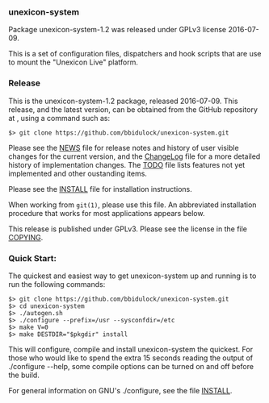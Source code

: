 <!--| unexicon-system -- read me first file.  2015-08-30 |-->

### unexicon-system

Package unexicon-system-1.2 was released under GPLv3 license 2016-07-09.

This is a set of configuration files, dispatchers and hook scripts that
are use to mount the "Unexicon Live" platform.

### Release

This is the unexicon-system-1.2 package, released 2016-07-09.  This
release, and the latest version, can be obtained from the GitHub
repository at [](https://github.com/bbidulock/unexicon-system), using
a command such as:

    $> git clone https://github.com/bbidulock/unexicon-system.git

Please see the [NEWS](NEWS) file for release notes and history of user
visible changes for the current version, and the [ChangeLog](ChangeLog)
file for a more detailed history of implementation changes.  The
[TODO](TODO) file lists features not yet implemented and other
oustanding items.

Please see the [INSTALL](INSTALL) file for installation instructions.

When working from ```git(1)```, please use this file.  An abbreviated
installation procedure that works for most applications appears below.

This release is published under GPLv3.  Please see the license in
the file [COPYING](COPYING).

### Quick Start:

The quickest and easiest way to get unexicon-system up and running is to
run the following commands:

    $> git clone https://github.com/bbidulock/unexicon-system.git
    $> cd unexicon-system
    $> ./autogen.sh
    $> ./configure --prefix=/usr --sysconfdir=/etc
    $> make V=0
    $> make DESTDIR="$pkgdir" install

This will configure, compile and install unexicon-system the quickest.
For those who would like to spend the extra 15 seconds reading
the output of ./configure --help, some compile options can be
turned on and off before the build.

For general information on GNU's ./configure, see the file
[INSTALL](INSTALL).

<!--| vim: set ft=markdown tw=72 nocin nosi fo+=tcqlorn: |-->
